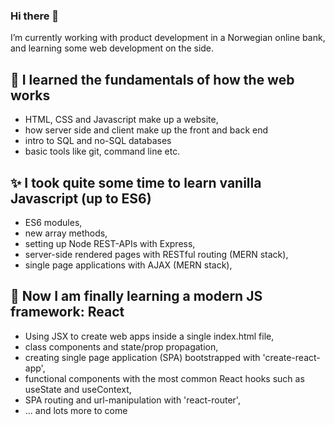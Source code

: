 ### Hi there 👋

I’m currently working with product development in a Norwegian online bank, and learning some web development on the side. 

## 🌱 I learned the fundamentals of how the web works
- HTML, CSS and Javascript make up a website,
- how server side and client make up the front and back end
- intro to SQL and no-SQL databases
- basic tools like git, command line etc.

## ✨ I took quite some time to learn vanilla Javascript (up to ES6)
- ES6 modules,
- new array methods,
- setting up Node REST-APIs with Express,
- server-side rendered pages with RESTful routing (MERN stack),
- single page applications with AJAX (MERN stack),

## 🔭 Now I am finally learning a modern JS framework: React
- Using JSX to create web apps inside a single index.html file,
- class components and state/prop propagation,
- creating single page application (SPA) bootstrapped with 'create-react-app',
- functional components with the most common React hooks such as useState and useContext,
- SPA routing and url-manipulation with 'react-router',
- ... and lots more to come

<!--
**bard-bringeland/bard-bringeland** is a ✨ _special_ ✨ repository because its `README.md` (this file) appears on your GitHub profile.

Here are some ideas to get you started:

- 🔭 I’m currently working on ...
- 🌱 I’m currently learning ...
- 👯 I’m looking to collaborate on ...
- 🤔 I’m looking for help with ...
- 💬 Ask me about ...
- 📫 How to reach me: ...
- 😄 Pronouns: ...
- ⚡ Fun fact: ...
-->
